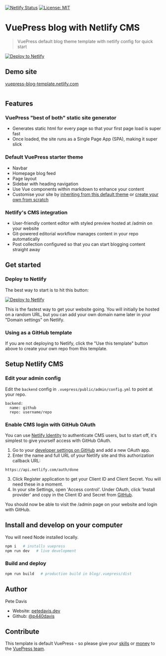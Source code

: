 [![Netlify Status](https://api.netlify.com/api/v1/badges/6adff723-8d84-47f5-89cf-85f1c6711af0/deploy-status)](https://app.netlify.com/sites/vuepress-template/deploys)
<a href="#" target="_blank">
  <img alt="License: MIT" src="https://img.shields.io/badge/License-MIT-yellow.svg" />
</a>

# VuePress blog with Netlify CMS

> VuePress default blog theme template with netlify config for quick start

<a href="https://app.netlify.com/start/deploy?repository=https://github.com/p440davis/VuePress-Blog-with-Netlify-CMS&amp;stack=cms"><img src="https://www.netlify.com/img/deploy/button.svg" alt="Deploy to Netlify"></a>

## Demo site

[vuepress-blog-template.netlify.com](https://vuepress-template.netlify.com/)

<a href="https://vuepress-template.netlify.com/"><img src="https://raw.githubusercontent.com/p440davis/VuePress-Blog-with-Netlify-CMS/master/blog/.vuepress/public/media/VuePress_%2B_Netlify_CMS.png" alt="" /></a>

## Features

### VuePress "best of both" static site generator

- Generates static html for every page so that your first page load is super fast
- Once loaded, the site runs as a Single Page App (SPA), making it super slick

### Default VuePress starter theme

- Navbar
- Homepage blog feed
- Page layout
- Sidebar with heading navigation
- Use Vue components within markdown to enhance your content
- Customise your site by [inheriting from this default theme](https://vuepress.vuejs.org/theme/inheritance.html) or [create your own from scratch](https://vuepress.vuejs.org/theme/writing-a-theme.html)

### Netlify's CMS integration

- User-friendly content editor with styled preview hosted at /admin on your website
- Git-powered editorial workflow manages content in your repo automatically
- Post collection configured so that you can start blogging content straight away

## Get started

### Deploy to Netlify

The best way to start is to hit this button:

<a href="https://app.netlify.com/start/deploy?repository=https://github.com/p440davis/VuePress-Blog-with-Netlify-CMS&amp;stack=cms"><img src="https://www.netlify.com/img/deploy/button.svg" alt="Deploy to Netlify"></a>

This is the fastest way to get your website going. You will initially be hosted on a random URL, but you can add your own domain name later in your "Domain settings" on Netlify.

### Using as a GitHub template

If you are not deploying to Netlify, click the "Use this template" button above to create your own repo from this template.

## Setup Netlify CMS

### Edit your admin config

Edit the `backend` config in `.vuepress/public/admin/config.yml` to point at your repo.

```
backend:
  name: github
  repo: username/repo
```

### Enable CMS login with GitHub OAuth

You can use [Netlify Identity](https://docs.netlify.com/visitor-access/identity/) to authenticate CMS users, but to start off, it's simplest to give yourself access with GitHub OAuth.

1. Go to your [developer settings on GitHub](https://github.com/settings/developers) and add a new OAuth app.
2. Enter the name and full URL of your Netlify site and this authorization callback URL:

```
https://api.netlify.com/auth/done
```

3. Click Register application to get your Client ID and Client Secret. You will need these in a moment.
4. In your site Settings, open 'Access control'. Under OAuth, click 'Install provider' and copy in the Client ID and Secret from [GitHub](https://github.com/settings/developers).

You should now be able to visit the /admin page on your website and login with GitHub.

## Install and develop on your computer

You will need Node installed locally.

```sh
npm i   # installs vuepress
npm run dev   # live development
```

### Build and deploy

```sh
npm run build   # production build in blog/.vuepress/dist
```

## Author

Pete Davis

- Website: [petedavis.dev](https://petedavis.dev)
- Github: [@p440davis](https://github.com/p440davis)

## Contribute

This template is default VuePress - so please give your [skills](https://github.com/vuejs/vuepress) or [money](https://opencollective.com/vuepress) to the [VuePress team](https://github.com/vuejs/vuepress).
